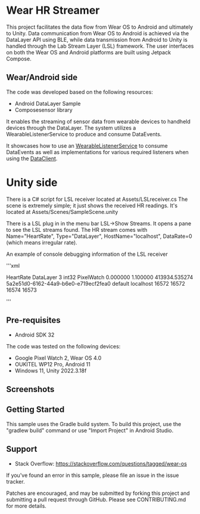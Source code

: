 
Wear HR Streamer
========================

This project facilitates the data flow from Wear OS to Android and ultimately to Unity. Data communication from Wear OS to Android is achieved via the DataLayer API using BLE, while data transmission from Android to Unity is handled through the Lab Stream Layer (LSL) framework. The user interfaces on both the Wear OS and Android platforms are built using Jetpack Compose. 


Wear/Android side
------------
The code was developed based on the following resources:
- Android DataLayer Sample
- Composesensor library

It enables the streaming of sensor data from wearable devices to handheld devices through the DataLayer. The system utilizes a WearableListenerService to produce and consume DataEvents.


It showcases how to use an [WearableListenerService][1] to consume DataEvents
as well as implementations for various required listeners when using the [DataClient][2].

[1]: https://developers.google.com/android/reference/com/google/android/gms/wearable/WearableListenerService
[2]: https://developers.google.com/android/reference/com/google/android/gms/wearable/DataClient



Unity side
=== 
There is a C# script for LSL receiver located at Assets/LSLreceiver.cs
The scene is extremely simple; it just shows the received HR readings. It's located at Assets/Scenes/SampleScene.unity

There is a LSL plug in in the menu bar LSL->Show Streams. It opens a pane to see the LSL streams found. The HR stream comes with Name="HeartRate", Type="DataLayer", HostName="localhost", DataRate=0 (which means irregular rate).

An example of console debugging information of the LSL receiver

'''xml
<?xml version="1.0"?>
<info>
	<name>HeartRate</name>
	<type>DataLayer</type>
	<channel_count>3</channel_count>
	<channel_format>int32</channel_format>
	<source_id>PixelWatch</source_id>
	<nominal_srate>0.000000</nominal_srate>
	<version>1.100000</version>
	<created_at>413934.535274</created_at>
	<uid>5a2e51d0-6162-44a9-b6e0-e719ecf2fea0</uid>
	<session_id>default</session_id>
	<hostname>localhost</hostname>
	<v4address />
	<v4data_port>16572</v4data_port>
	<v4service_port>16572</v4service_port>
	<v6address />
	<v6data_port>16574</v6data_port>
	<v6service_port>16573</v6service_port>
	<desc />
</info>

'''



Pre-requisites
--------------

- Android SDK 32

The code was tested on the following devices:
- Google Pixel Watch 2, Wear OS 4.0
- OUKITEL WP12 Pro, Android 11
- Windows 11, Unity 2022.3.18f



Screenshots
-------------

<!--img src="screenshots/phone_image.png" height="400" alt="Screenshot"/> <img src="screenshots/wearable_background_image.png" height="400" alt="Screenshot"/--> 

Getting Started
---------------

This sample uses the Gradle build system. To build this project, use the
"gradlew build" command or use "Import Project" in Android Studio.

Support
-------

- Stack Overflow: https://stackoverflow.com/questions/tagged/wear-os

If you've found an error in this sample, please file an issue in the issue tracker.

Patches are encouraged, and may be submitted by forking this project and
submitting a pull request through GitHub. Please see CONTRIBUTING.md for more details.



